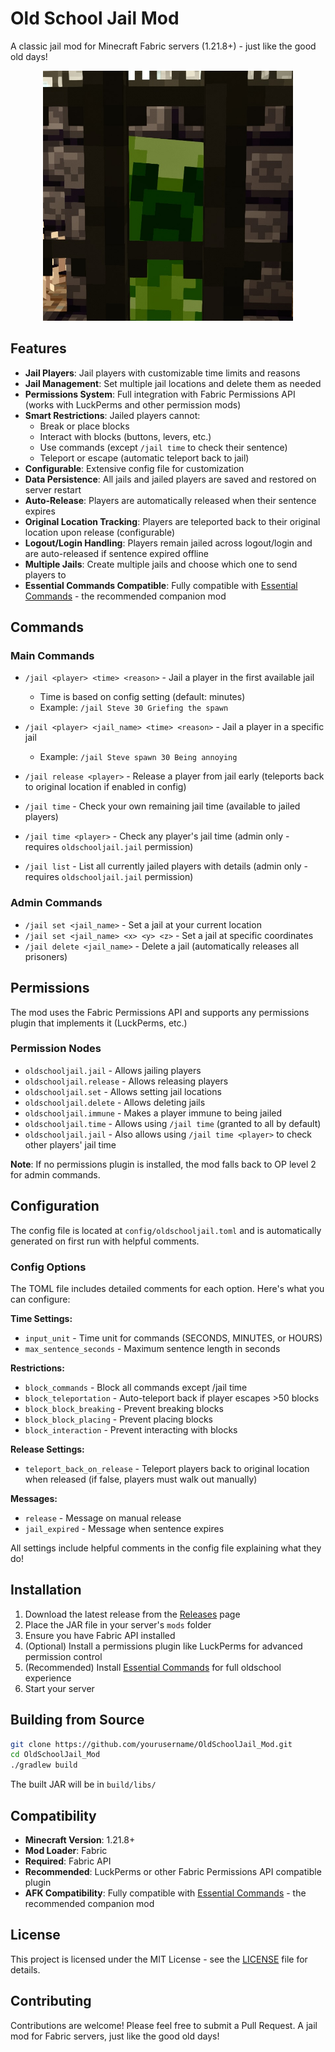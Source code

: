 # Old School Jail Mod

A classic jail mod for Minecraft Fabric servers (1.21.8+) - just like the good old days!

<p align="center">
  <img src="OldSchoolJailLogo.jpeg" alt="Old School Jail Logo" width="400">
</p>

## Features

- **Jail Players**: Jail players with customizable time limits and reasons
- **Jail Management**: Set multiple jail locations and delete them as needed
- **Permissions System**: Full integration with Fabric Permissions API (works with LuckPerms and other permission mods)
- **Smart Restrictions**: Jailed players cannot:
  - Break or place blocks
  - Interact with blocks (buttons, levers, etc.)
  - Use commands (except `/jail time` to check their sentence)
  - Teleport or escape (automatic teleport back to jail)
- **Configurable**: Extensive config file for customization
- **Data Persistence**: All jails and jailed players are saved and restored on server restart
- **Auto-Release**: Players are automatically released when their sentence expires
- **Original Location Tracking**: Players are teleported back to their original location upon release (configurable)
- **Logout/Login Handling**: Players remain jailed across logout/login and are auto-released if sentence expired offline
- **Multiple Jails**: Create multiple jails and choose which one to send players to
- **Essential Commands Compatible**: Fully compatible with [Essential Commands](https://modrinth.com/mod/essential-commands) - the recommended companion mod

## Commands

### Main Commands
- `/jail <player> <time> <reason>` - Jail a player in the first available jail
  - Time is based on config setting (default: minutes)
  - Example: `/jail Steve 30 Griefing the spawn`

- `/jail <player> <jail_name> <time> <reason>` - Jail a player in a specific jail
  - Example: `/jail Steve spawn 30 Being annoying`

- `/jail release <player>` - Release a player from jail early (teleports back to original location if enabled in config)

- `/jail time` - Check your own remaining jail time (available to jailed players)
- `/jail time <player>` - Check any player's jail time (admin only - requires `oldschooljail.jail` permission)
- `/jail list` - List all currently jailed players with details (admin only - requires `oldschooljail.jail` permission)

### Admin Commands
- `/jail set <jail_name>` - Set a jail at your current location
- `/jail set <jail_name> <x> <y> <z>` - Set a jail at specific coordinates
- `/jail delete <jail_name>` - Delete a jail (automatically releases all prisoners)

## Permissions

The mod uses the Fabric Permissions API and supports any permissions plugin that implements it (LuckPerms, etc.)

### Permission Nodes
- `oldschooljail.jail` - Allows jailing players
- `oldschooljail.release` - Allows releasing players
- `oldschooljail.set` - Allows setting jail locations
- `oldschooljail.delete` - Allows deleting jails
- `oldschooljail.immune` - Makes a player immune to being jailed
- `oldschooljail.time` - Allows using `/jail time` (granted to all by default)
- `oldschooljail.jail` - Also allows using `/jail time <player>` to check other players' jail time

**Note**: If no permissions plugin is installed, the mod falls back to OP level 2 for admin commands.

## Configuration

The config file is located at `config/oldschooljail.toml` and is automatically generated on first run with helpful comments.

### Config Options

The TOML file includes detailed comments for each option. Here's what you can configure:

**Time Settings:**
- `input_unit` - Time unit for commands (SECONDS, MINUTES, or HOURS)
- `max_sentence_seconds` - Maximum sentence length in seconds

**Restrictions:**
- `block_commands` - Block all commands except /jail time
- `block_teleportation` - Auto-teleport back if player escapes >50 blocks
- `block_block_breaking` - Prevent breaking blocks
- `block_block_placing` - Prevent placing blocks  
- `block_interaction` - Prevent interacting with blocks

**Release Settings:**
- `teleport_back_on_release` - Teleport players back to original location when released (if false, players must walk out manually)

**Messages:**
- `release` - Message on manual release
- `jail_expired` - Message when sentence expires

All settings include helpful comments in the config file explaining what they do!

## Installation

1. Download the latest release from the [Releases](https://github.com/yourusername/OldSchoolJail_Mod/releases) page
2. Place the JAR file in your server's `mods` folder
3. Ensure you have Fabric API installed
4. (Optional) Install a permissions plugin like LuckPerms for advanced permission control
5. (Recommended) Install [Essential Commands](https://modrinth.com/mod/essential-commands) for full oldschool experience
6. Start your server

## Building from Source

```bash
git clone https://github.com/yourusername/OldSchoolJail_Mod.git
cd OldSchoolJail_Mod
./gradlew build
```

The built JAR will be in `build/libs/`

## Compatibility

- **Minecraft Version**: 1.21.8+
- **Mod Loader**: Fabric
- **Required**: Fabric API
- **Recommended**: LuckPerms or other Fabric Permissions API compatible plugin
- **AFK Compatibility**: Fully compatible with [Essential Commands](https://modrinth.com/mod/essential-commands) - the recommended companion mod

## License

This project is licensed under the MIT License - see the [LICENSE](LICENSE) file for details.

## Contributing

Contributions are welcome! Please feel free to submit a Pull Request.
A jail mod for Fabric servers, just like the good old days!
